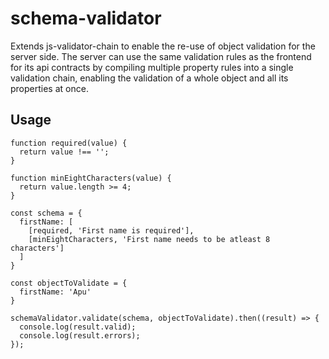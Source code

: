 # schema-validator
Extends js-validator-chain to enable the re-use of object validation for the server side.
The server can use the same validation rules as the frontend for its api contracts by compiling multiple property
rules into a single validation chain, enabling the validation of a whole object and all its properties at once.

## Usage

    function required(value) {
      return value !== '';
    }

    function minEightCharacters(value) {
      return value.length >= 4;
    }

    const schema = {
      firstName: [
        [required, 'First name is required'],
        [minEightCharacters, 'First name needs to be atleast 8 characters']
      ]
    }

    const objectToValidate = {
      firstName: 'Apu'
    }

    schemaValidator.validate(schema, objectToValidate).then((result) => {
      console.log(result.valid);
      console.log(result.errors);
    });
